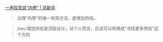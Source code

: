 
[一声叹息说“内卷” | 邓新华](https://mp.weixin.qq.com/s?__biz=MjM5MTYwNzYwOQ==&mid=2655592385&idx=1&sn=176042ce4483bfb15c94ef3d36921623&chksm=bd0f41978a78c881cc19deee5cf0ac94868bb427d5dbd1ce794057591bc3d6ccada365e0ad4f#rd)
>治理“内卷”的唯一有效方法，是增加供给。

>zwu:增加供给是顶层设计，对个人而言，应该可以转换成“寻找更多供给”这个方向.
